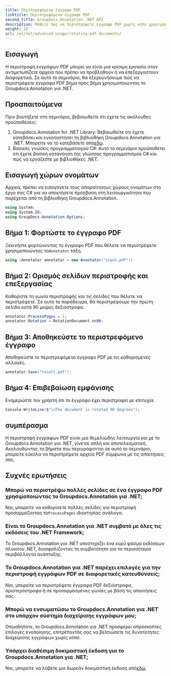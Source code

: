 ```yaml
---
title: Περιστρεφόμενα έγγραφα PDF
linktitle: Περιστρεφόμενα έγγραφα PDF
second_title: GroupDocs.Annotation .NET API
description: Μάθετε πώς να περιστρέφετε έγγραφα PDF χωρίς κόπο χρησιμοποιώντας το Groupdocs.Annotation για .NET. Βελτιώστε την αποτελεσματικότητα διαχείρισης εγγράφων.
weight: 22
url: /el/net/advanced-usage/rotating-pdf-documents/
---
```

## Εισαγωγή
Η περιστροφή εγγράφων PDF μπορεί να είναι μια κρίσιμη εργασία όταν αντιμετωπίζετε αρχεία που πρέπει να προβληθούν ή να επεξεργαστούν διαφορετικά. Σε αυτό το σεμινάριο, θα εξερευνήσουμε πώς να περιστρέφετε έγγραφα PDF βήμα προς βήμα χρησιμοποιώντας το Groupdocs.Annotation για .NET.
## Προαπαιτούμενα
Πριν βουτήξετε στο σεμινάριο, βεβαιωθείτε ότι έχετε τις ακόλουθες προϋποθέσεις:
1.  Groupdocs.Annotation for .NET Library: Βεβαιωθείτε ότι έχετε κατεβάσει και εγκαταστήσει τη βιβλιοθήκη Groupdocs.Annotation για .NET. Μπορείτε να το κατεβάσετε από[εδώ](https://releases.groupdocs.com/annotation/net/).
2. Βασικές γνώσεις προγραμματισμού C#: Αυτό το σεμινάριο προϋποθέτει ότι έχετε βασική κατανόηση της γλώσσας προγραμματισμού C# και πώς να εργάζεστε με βιβλιοθήκες .NET.

## Εισαγωγή χώρων ονομάτων
Αρχικά, πρέπει να εισαγάγετε τους απαραίτητους χώρους ονομάτων στο έργο σας C# για να αποκτήσετε πρόσβαση στη λειτουργικότητα που παρέχεται από τη βιβλιοθήκη Groupdocs.Annotation.
```csharp
using System;
using System.IO;
using GroupDocs.Annotation.Options;
```
## Βήμα 1: Φορτώστε το έγγραφο PDF
 Ξεκινήστε φορτώνοντας το έγγραφο PDF που θέλετε να περιστρέψετε χρησιμοποιώντας το`Annotator` τάξη.
```csharp
using (Annotator annotator = new Annotator("input.pdf"))
```
## Βήμα 2: Ορισμός σελίδων περιστροφής και επεξεργασίας
Καθορίστε τη γωνία περιστροφής και τις σελίδες που θέλετε να περιστρέψετε. Σε αυτό το παράδειγμα, θα περιστρέψουμε την πρώτη σελίδα κατά 90 μοίρες δεξιόστροφα.
```csharp
annotator.ProcessPages = 1;
annotator.Rotation = RotationDocument.on90;
```
## Βήμα 3: Αποθηκεύστε το περιστρεφόμενο έγγραφο
Αποθηκεύστε το περιστρεφόμενο έγγραφο PDF με τις καθορισμένες αλλαγές.
```csharp
annotator.Save("result.pdf");
```
## Βήμα 4: Επιβεβαίωση εμφάνισης
Ενημερώστε τον χρήστη ότι το έγγραφο έχει περιστραφεί με επιτυχία.
```csharp
Console.WriteLine($"\nThe document is rotated 90 degrees");
```

## συμπέρασμα
Η περιστροφή εγγράφων PDF είναι μια θεμελιώδης λειτουργία και με το Groupdocs.Annotation για .NET, γίνεται απλή και αποτελεσματική. Ακολουθώντας τα βήματα που περιγράφονται σε αυτό το σεμινάριο, μπορείτε εύκολα να περιστρέψετε αρχεία PDF σύμφωνα με τις απαιτήσεις σας.
## Συχνές ερωτήσεις
### Μπορώ να περιστρέψω πολλές σελίδες σε ένα έγγραφο PDF χρησιμοποιώντας το Groupdocs.Annotation για .NET;
 Ναι, μπορείτε να καθορίσετε πολλές σελίδες για περιστροφή προσαρμόζοντας το`ProcessPages` ιδιοκτησίας ανάλογα.
### Είναι το Groupdocs.Annotation για .NET συμβατό με όλες τις εκδόσεις του .NET Framework;
Το Groupdocs.Annotation για .NET υποστηρίζει ένα ευρύ φάσμα εκδόσεων πλαισίου .NET, διασφαλίζοντας τη συμβατότητα για τα περισσότερα περιβάλλοντα ανάπτυξης.
### Το Groupdocs.Annotation για .NET παρέχει επιλογές για την περιστροφή εγγράφων PDF σε διαφορετικές κατευθύνσεις;
Ναι, μπορείτε να περιστρέψετε έγγραφα PDF δεξιόστροφα, αριστερόστροφα ή σε προσαρμοσμένες γωνίες με βάση τις απαιτήσεις σας.
### Μπορώ να ενσωματώσω το Groupdocs.Annotation για .NET στο υπάρχον σύστημα διαχείρισης εγγράφων μου;
Οπωσδήποτε, το Groupdocs.Annotation για .NET προσφέρει απρόσκοπτες επιλογές ενοποίησης, επιτρέποντάς σας να βελτιώσετε τις δυνατότητες διαχείρισης εγγράφων χωρίς κόπο.
### Υπάρχει διαθέσιμη δοκιμαστική έκδοση για το Groupdocs.Annotation για .NET;
 Ναι, μπορείτε να λάβετε μια δωρεάν δοκιμαστική έκδοση από[εδώ](https://releases.groupdocs.com/).